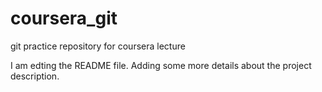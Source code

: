 # coursera_git
git practice repository for coursera lecture

I am edting the README file. Adding some more details about the project description.
